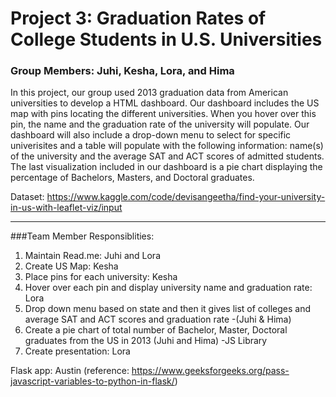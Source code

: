 # Project 3: Graduation Rates of College Students in U.S. Universities

### Group Members: Juhi, Kesha, Lora, and Hima

In this project, our group used 2013 graduation data from American universities to develop a HTML dashboard. Our dashboard includes the US map with pins locating the different universities. When you hover over this pin, the name and the graduation rate of the university will populate. Our dashboard will also include a drop-down menu to select for specific univerisites and a table will populate with the following information: name(s) of the university and the average SAT and ACT scores of admitted students. The last visualization included in our dashboard is a pie chart displaying the percentage of Bachelors, Masters, and Doctoral graduates.  

Dataset: https://www.kaggle.com/code/devisangeetha/find-your-university-in-us-with-leaflet-viz/input 
______________________________________________________________________

###Team Member Responsiblities: 
1. Maintain Read.me: Juhi and Lora
2. Create US Map: Kesha
3. Place pins for each university: Kesha
4. Hover over each pin and display university name and graduation rate: Lora
5. Drop down menu based on state and then it gives list of colleges and average SAT and ACT scores and graduation rate -(Juhi & Hima)
6. Create a pie chart of total number of Bachelor, Master, Doctoral graduates from the US in 2013 (Juhi and Hima) -JS Library
7. Create presentation: Lora

Flask app: Austin (reference: https://www.geeksforgeeks.org/pass-javascript-variables-to-python-in-flask/)

